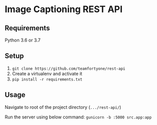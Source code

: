 # Image Captioning REST API

## Requirements
Python 3.6 or 3.7

## Setup

1. `git clone https://github.com/teamfortyone/rest-api`
2. Create a virtualenv and activate it
3. `pip install -r requirements.txt`

## Usage

Navigate to root of the project directory (`.../rest-api/`)

Run the server using below command:
`gunicorn -b :5000 src.app:app`

